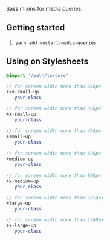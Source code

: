 Sass mixins for media queries.

## Getting started
1. `yarn add mustart-media-queries`

## Using on Stylesheets
```sass
@import '/path/to/core'

// for screen width more than 280px
+xx-small-up 
  .your-class

// for screen width more than 320px
+x-small-up
  .your-class

// for screen width more than 480px
+small-up 
  .your-class
 
// for screen width more than 600px
+medium-up
  .your-class

// for screen width more than 800px
+x-medium-up
  .your-class

// for screen width more than 1024px
+large-up
  .your-class

// for screen width more than 1280px
+x-large-up
  .your-class
```
